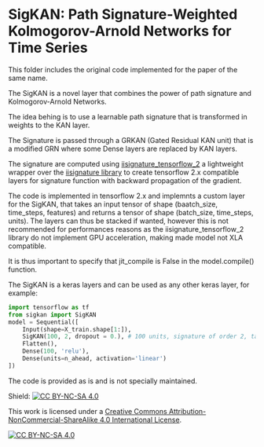 # SigKAN: Path Signature-Weighted Kolmogorov-Arnold Networks for Time Series

This folder includes the original code implemented for the paper of the same name.

The SigKAN is a novel layer that combines the power of path signature and Kolmogorov-Arnold Networks.

The idea behing is to use a learnable path signature that is transformed in weights to the KAN layer.

The Signature is passed through a GRKAN (Gated Residual KAN unit) that is a modified GRN where some Dense layers are replaced by KAN layers.

The signature are computed using [iisignature_tensorflow_2](https://github.com/remigenet/iisignature-tensorflow-2/tree/main) a lightweight wrapper over the [iisignature library](https://github.com/bottler/iisignature/tree/master) to create tensorflow 2.x compatible layers for signature function with backward propagation of the gradient.

The code is implemented in tensorflow 2.x and implemnts a custom layer for the SigKAN, that takes an input tensor of shape (baatch_size, time_steps, features) and returns a tensor of shape (batch_size, time_steps, units). The layers can thus be stacked if wanted, however this is not recommended for performances reasons as the iisignature_tensorflow_2 library do not implement GPU acceleration, making made model not XLA compatible.

It is thus important to specify that jit_compile is False in the model.compile() function.

The SigKAN is a keras layers and can be used as any other keras layer, for example:

```python
import tensorflow as tf
from sigkan import SigKAN
model = Sequential([
    Input(shape=X_train.shape[1:]),
    SigKAN(100, 2, dropout = 0.), # 100 units, signature of order 2, takes an input shape (batch, sequence, features) and returns a tensor of shape (batch, sequence, 100)
    Flatten(),
    Dense(100, 'relu'),
    Dense(units=n_ahead, activation='linear')
])
```

The code is provided as is and is not specially maintained.

Shield: [![CC BY-NC-SA 4.0][cc-by-nc-sa-shield]][cc-by-nc-sa]

This work is licensed under a
[Creative Commons Attribution-NonCommercial-ShareAlike 4.0 International License][cc-by-nc-sa].

[![CC BY-NC-SA 4.0][cc-by-nc-sa-image]][cc-by-nc-sa]

[cc-by-nc-sa]: http://creativecommons.org/licenses/by-nc-sa/4.0/
[cc-by-nc-sa-image]: https://licensebuttons.net/l/by-nc-sa/4.0/88x31.png
[cc-by-nc-sa-shield]: https://img.shields.io/badge/License-CC%20BY--NC--SA%204.0-lightgrey.svg

